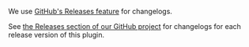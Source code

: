 We use [GitHub's Releases feature](https://github.com/blog/1547-release-your-software) for changelogs.

See [the Releases section of our GitHub project](https://github.com/mrmlnc/vscode-scss/releases) for changelogs for each release version of this plugin.
